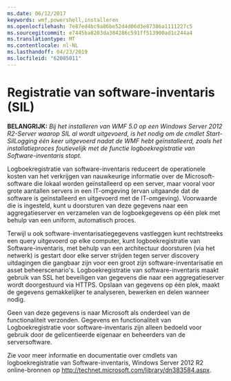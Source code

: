 ```yaml
---
ms.date: 06/12/2017
keywords: wmf,powershell,installeren
ms.openlocfilehash: 7e87ed4bc9a86be52d4d06d3e87386a1111227c5
ms.sourcegitcommit: e7445ba8203da304286c591ff513900ad1c244a4
ms.translationtype: MT
ms.contentlocale: nl-NL
ms.lasthandoff: 04/23/2019
ms.locfileid: "62085011"
---
```

# <a name="software-inventory-logging-sil"></a>Registratie van software-inventaris (SIL)

**BELANGRIJK:** *Bij het installeren van WMF 5.0 op een Windows Server 2012 R2-Server waarop SIL al wordt uitgevoerd, is het nodig om de cmdlet Start-SilLogging één keer uitgevoerd nadat de WMF hebt geïnstalleerd, zoals het installatieproces foutievelijk met de functie logboekregistratie van Software-inventaris stopt.*

Logboekregistratie van software-inventaris reduceert de operationele kosten van het verkrijgen van nauwkeurige informatie over de Microsoft-software die lokaal worden geïnstalleerd op een server, maar vooral voor grote aantallen servers in een IT-omgeving (ervan uitgaande dat de software is geïnstalleerd en uitgevoerd met de IT-omgeving). Voorwaarde die is ingesteld, kunt u doorsturen van deze gegevens naar een aggregatieserver en verzamelen van de logboekgegevens op één plek met behulp van een uniform, automatisch proces.

Terwijl u ook software-inventarisatiegegevens vastleggen kunt rechtstreeks een query uitgevoerd op elke computer, kunt logboekregistratie van Software-inventaris, met behulp van een architectuur doorsturen (via het netwerk) is gestart door elke server strijden tegen server discovery uitdagingen die gangbaar zijn voor een groot zijn software-inventarisatie en asset beheerscenario's. Logboekregistratie van software-inventaris maakt gebruik van SSL het beveiligen van gegevens die naar een aggregatieserver wordt doorgestuurd via HTTPS. Opslaan van gegevens op één plek, maakt de gegevens gemakkelijker te analyseren, bewerken en delen wanneer nodig.

Geen van deze gegevens is naar Microsoft als onderdeel van de functionaliteit verzonden. Gegevens en functionaliteit van Logboekregistratie voor software-inventaris zijn alleen bedoeld voor gebruik door de gelicentieerde eigenaar en beheerders van de serversoftware.

Zie voor meer informatie en documentatie over cmdlets van logboekregistratie van Software-inventaris, Windows Server 2012 R2 online-bronnen op <http://technet.microsoft.com/library/dn383584.aspx>.
